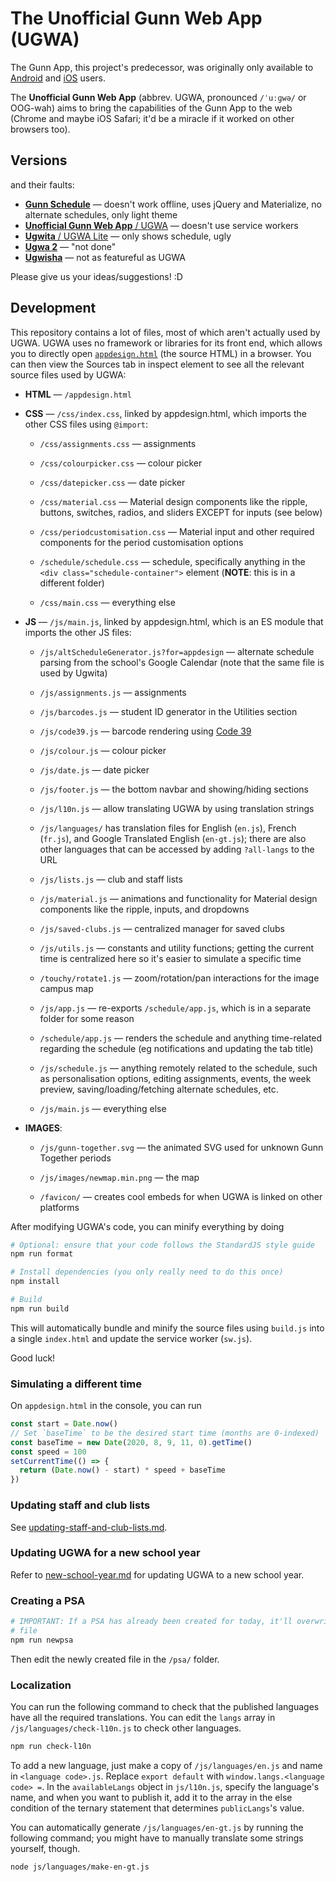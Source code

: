 # The Unofficial Gunn Web App (UGWA)

The Gunn App, this project's predecessor, was originally only available to
[Android](https://github.com/RiceCakess/TheGunnApp) and
[iOS](https://github.com/xaviloinaz/thegunnapp) users.

The **Unofficial Gunn Web App** (abbrev. UGWA, pronounced `/ˈuːɡwə/` or OOG-wah)
aims to bring the capabilities of the Gunn App to the web (Chrome and maybe iOS
Safari; it'd be a miracle if it worked on other browsers too).

## Versions

and their faults:

- [**Gunn Schedule**](https://orbiit.github.io/gunn-web-app/schedule/) — doesn't
  work offline, uses jQuery and Materialize, no alternate schedules, only light
  theme
- [**Unofficial Gunn Web App** / UGWA](https://orbiit.github.io/gunn-web-app/) —
  doesn't use service workers
- [**Ugwita** / UGWA Lite](https://orbiit.github.io/gunn-web-app/lite/) — only
  shows schedule, ugly
- [**Ugwa 2**](https://orbiit.github.io/ugwa2/) — "not done"
- [**Ugwisha**](https://orbiit.github.io/ugwisha/) — not as featureful as UGWA

Please give us your ideas/suggestions! :D

## Development

This repository contains a lot of files, most of which aren't actually used by
UGWA. UGWA uses no framework or libraries for its front end, which allows you to
directly open
[`appdesign.html`](https://orbiit.github.io/gunn-web-app/appdesign.html) (the
source HTML) in a browser. You can then view the Sources tab in inspect element
to see all the relevant source files used by UGWA:

- **HTML** — `/appdesign.html`

- **CSS** — `/css/index.css`, linked by appdesign.html, which imports the other
  CSS files using `@import`:

  - `/css/assignments.css` — assignments

  - `/css/colourpicker.css` — colour picker

  - `/css/datepicker.css` — date picker

  - `/css/material.css` — Material design components like the ripple, buttons,
    switches, radios, and sliders EXCEPT for inputs (see below)

  - `/css/periodcustomisation.css` — Material input and other required
    components for the period customisation options

  - `/schedule/schedule.css` — schedule, specifically anything in the `<div class="schedule-container">` element (**NOTE**: this is in a different
    folder)

  - `/css/main.css` — everything else

- **JS** — `/js/main.js`, linked by appdesign.html, which is an ES module that
  imports the other JS files:

  - `/js/altScheduleGenerator.js?for=appdesign` — alternate schedule parsing
    from the school's Google Calendar (note that the same file is used by
    Ugwita)

  - `/js/assignments.js` — assignments

  - `/js/barcodes.js` — student ID generator in the Utilities section

  - `/js/code39.js` — barcode rendering using [Code
    39](https://en.wikipedia.org/wiki/Code_39)

  - `/js/colour.js` — colour picker

  - `/js/date.js` — date picker

  - `/js/footer.js` — the bottom navbar and showing/hiding sections

  - `/js/l10n.js` — allow translating UGWA by using translation strings

  - `/js/languages/` has translation files for English (`en.js`), French
    (`fr.js`), and Google Translated English (`en-gt.js`); there are also other
    languages that can be accessed by adding `?all-langs` to the URL

  - `/js/lists.js` — club and staff lists

  - `/js/material.js` — animations and functionality for Material design
    components like the ripple, inputs, and dropdowns
  - `/js/saved-clubs.js` — centralized manager for saved clubs

  - `/js/utils.js` — constants and utility functions; getting the current time
    is centralized here so it's easier to simulate a specific time

  - `/touchy/rotate1.js` — zoom/rotation/pan interactions for the image campus
    map

  - `/js/app.js` — re-exports `/schedule/app.js`, which is in a separate folder
    for some reason

  - `/schedule/app.js` — renders the schedule and anything time-related
    regarding the schedule (eg notifications and updating the tab title)

  - `/js/schedule.js` — anything remotely related to the schedule, such as
    personalisation options, editing assignments, events, the week preview,
    saving/loading/fetching alternate schedules, etc.

  - `/js/main.js` — everything else

- **IMAGES**:

  - `/js/gunn-together.svg` — the animated SVG used for unknown Gunn Together
    periods

  - `/js/images/newmap.min.png` — the map

  - `/favicon/` — creates cool embeds for when UGWA is linked on other platforms

After modifying UGWA's code, you can minify everything by doing

```sh
# Optional: ensure that your code follows the StandardJS style guide
npm run format

# Install dependencies (you only really need to do this once)
npm install

# Build
npm run build
```

This will automatically bundle and minify the source files using `build.js` into
a single `index.html` and update the service worker (`sw.js`).

Good luck!

### Simulating a different time

On `appdesign.html` in the console, you can run

```js
const start = Date.now()
// Set `baseTime` to be the desired start time (months are 0-indexed)
const baseTime = new Date(2020, 8, 9, 11, 0).getTime()
const speed = 100
setCurrentTime(() => {
  return (Date.now() - start) * speed + baseTime
})
```

### Updating staff and club lists

See [updating-staff-and-club-lists.md](./docs/updating-staff-and-club-lists.md).

### Updating UGWA for a new school year

Refer to [new-school-year.md](./docs/new-school-year.md) for updating UGWA to a
new school year.

### Creating a PSA

```sh
# IMPORTANT: If a PSA has already been created for today, it'll overwrite that
# file
npm run newpsa
```

Then edit the newly created file in the `/psa/` folder.

### Localization

You can run the following command to check that the published languages have all
the required translations. You can edit the `langs` array in
`/js/languages/check-l10n.js` to check other languages.

```sh
npm run check-l10n
```

To add a new language, just make a copy of `/js/languages/en.js` and name in
`<language code>.js`. Replace `export default` with `window.langs.<language code> =`. In the `availableLangs` object in `js/l10n.js`, specify the language's
name, and when you want to publish it, add it to the array in the else condition
of the ternary statement that determines `publicLangs`'s value.

You can automatically generate `/js/languages/en-gt.js` by running the following
command; you might have to manually translate some strings yourself, though.

```sh
node js/languages/make-en-gt.js
```
